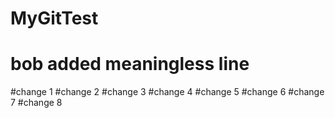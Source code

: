 # MyGitTest
# bob added meaningless line
#change 1
#change 2
#change 3
#change 4
#change 5
#change 6 
#change 7
#change 8
